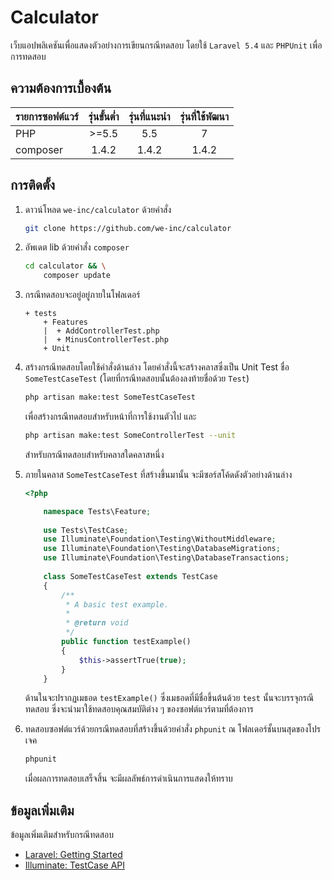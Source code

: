 # Calculator

เว็บแอปพลิเคชันเพื่อแสดงตัวอย่างการเขียนกรณีทดสอบ โดยใช้ `Laravel 5.4` และ `PHPUnit` เพื่อการทดสอบ

## ความต้องการเบื้องต้น
| รายการซอฟต์แวร์ | รุ่นขั้นต่ำ | รุ่นที่แนะนำ | รุ่นที่ใช้พัฒนา |
|---------------|:------:|:--------:|:---------:|            
| PHP           | >=5.5  | 5.5      | 7         |
| composer      | 1.4.2  | 1.4.2    | 1.4.2     |

## การติดตั้ง

1. ดาวน์โหลด `we-inc/calculator` ด้วยคำสั่ง
    ```bash
    git clone https://github.com/we-inc/calculator
    ```

1. อัพเดต lib ด้วยคำสั่ง `composer`
    ```bash
    cd calculator && \
        composer update
    ```
    
1. กรณีทดสอบจะอยู่อยู่ภายในโฟลเดอร์
    ```
    + tests
        + Features
        |  + AddControllerTest.php
        |  + MinusControllerTest.php
        + Unit
    ```

1. สร้างกรณีทดสอบโดยใช้คำสั่งด้านล่าง โดยคำสั่งนี้จะสร้างคลาสซึ่งเป็น Unit Test ชื่อ `SomeTestCaseTest` (โดยที่กรณีทดสอบนั้นต้องลงท้ายชื่อด้วย `Test`)
    ```bash
    php artisan make:test SomeTestCaseTest
    ```
    เพื่อสร้างกรณีทดสอบสำหรับหน้าที่การใช้งานตัวไป และ

    ```bash
    php artisan make:test SomeControllerTest --unit
    ```
    สำหรับกรณีทดสอบสำหรับคลาสใดคลาสหนึ่ง
    
1. ภายในคลาส `SomeTestCaseTest` ที่สร้างขึ้นมานั้น จะมีซอร์สโค้ดดังตัวอย่างด้านล่าง
    ```php
    <?php

        namespace Tests\Feature;
        
        use Tests\TestCase;
        use Illuminate\Foundation\Testing\WithoutMiddleware;
        use Illuminate\Foundation\Testing\DatabaseMigrations;
        use Illuminate\Foundation\Testing\DatabaseTransactions;
        
        class SomeTestCaseTest extends TestCase
        {
            /**
             * A basic test example.
             *
             * @return void
             */
            public function testExample()
            {
                $this->assertTrue(true);
            }
        }
    ```
    ด้านในจะปรากฏเมธอด `testExample()` ซึ่งเมธอดที่มีชื่อขึ้นต้นด้วย `test` นั้นจะบรรจุกรณีทดสอบ ซึ่งจะนำมาใช้ทดสอบคุณสมบัติต่าง ๆ ของซอฟต์แวร์ตามที่ต้องการ

1. ทดสอบซอฟต์แวร์ด้วยกรณีทดสอบที่สร้างขึ้นด้วยคำสั่ง `phpunit` ณ โฟลเดอร์ชั้นบนสุดของโปรเจค
    ```php
    phpunit
    ```

    เมื่อผลการทดสอบเสร็จสิ้น จะมีผลลัพธ์การดำเนินการแสดงให้ทราบ

## ข้อมูลเพิ่มเติม

ข้อมูลเพิ่มเติมสำหรับกรณีทดสอบ 
- [Laravel: Getting Started](https://laravel.com/docs/master/testing)
- [Illuminate: TestCase API](https://laravel.com/api/master/Illuminate/Foundation/Testing/TestCase.html)
